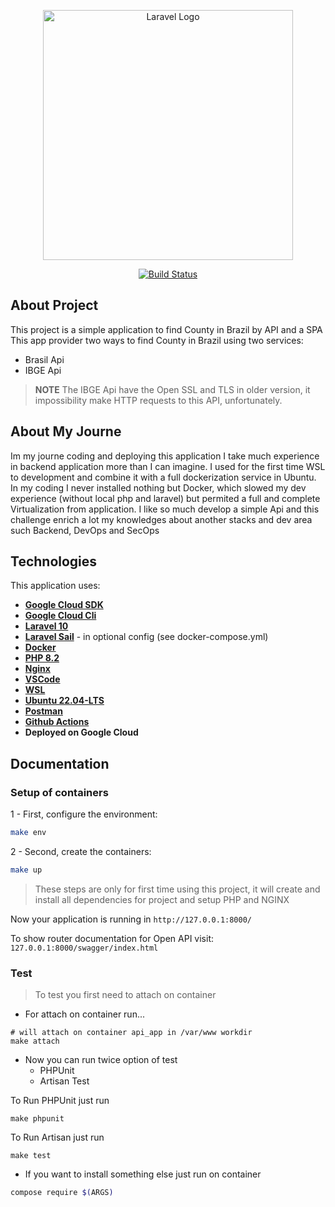 <p align="center"><a href="https://laravel.com" target="_blank"><img src="https://upload.wikimedia.org/wikipedia/commons/b/be/Mapa_do_Brasil_com_a_Bandeira_Nacional.png" width="400" alt="Laravel Logo"></a></p>

<p align="center">
<a href="https://github.com/laravel/framework/actions"><img src="https://github.com/laravel/framework/workflows/tests/badge.svg" alt="Build Status"></a>

## **About Project**

This project is a simple application to find County in Brazil by API and a SPA
This app provider two ways to find County in Brazil using two services:

- Brasil Api
- IBGE Api

>**NOTE** The IBGE Api have the Open SSL and TLS in older version, it impossibility make HTTP requests to this API, unfortunately.

## **About My Journe**

Im my journe coding and deploying this application I take much experience in backend application more than I can imagine.
I used for the first time WSL to development and combine it with a full dockerization service in Ubuntu.
In my coding I never installed nothing but Docker, which slowed my dev experience (without local php and laravel) but permited a full and complete Virtualization from application.
I like so much develop a simple Api and this challenge enrich a lot my knowledges about another stacks and dev area such Backend, DevOps and SecOps

## **Technologies**

This application uses:

- **[Google Cloud SDK](https://cloud.google.com/sdk?hl=pt-br)**
- **[Google Cloud Cli](https://cloud.google.com/sdk/docs/install?hl=pt-br)**
- **[Laravel 10](https://laravel.com/)**
- **[Laravel Sail](https://laravel.com/)** - in optional config (see docker-compose.yml)
- **[Docker](https://www.docker.com/)**
- **[PHP 8.2](https://www.php.net/releases/8.2/en.php)**
- **[Nginx](https://www.nginx.com/)**
- **[VSCode](https://code.visualstudio.com/)**
- **[WSL](https://learn.microsoft.com/pt-br/windows/wsl/install)**
- **[Ubuntu 22.04-LTS](https://ubuntu.com/download)**
- **[Postman](https://www.postman.com/)**
- **[Github Actions](https://github.com/features/actions)**
- **Deployed on Google Cloud**

## **Documentation**

### Setup of containers

1 - First, configure the environment:

```sh
make env
```

2 - Second, create the containers:

```sh
make up
```

> These steps are only for first time using this project, it will create and install all dependencies for project and setup PHP and NGINX

Now your application is running in `http://127.0.0.1:8000/`

To show router documentation for Open API visit: `127.0.0.1:8000/swagger/index.html`

### Test

> To test you first need to attach on container

- For attach on container run...

```
# will attach on container api_app in /var/www workdir
make attach
```

- Now you can run twice option of test
  - PHPUnit
  - Artisan Test

To Run PHPUnit just run

```
make phpunit
```

To Run Artisan just run

```
make test
```

- If you want to install something else just run on container

```sh
compose require $(ARGS)
```
